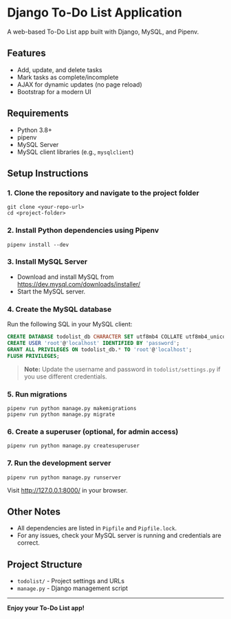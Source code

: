 # Django To-Do List Application

A web-based To-Do List app built with Django, MySQL, and Pipenv.

## Features
- Add, update, and delete tasks
- Mark tasks as complete/incomplete
- AJAX for dynamic updates (no page reload)
- Bootstrap for a modern UI

## Requirements
- Python 3.8+
- pipenv
- MySQL Server
- MySQL client libraries (e.g., `mysqlclient`)

## Setup Instructions

### 1. Clone the repository and navigate to the project folder

```
git clone <your-repo-url>
cd <project-folder>
```

### 2. Install Python dependencies using Pipenv

```
pipenv install --dev
```

### 3. Install MySQL Server
- Download and install MySQL from https://dev.mysql.com/downloads/installer/
- Start the MySQL server.

### 4. Create the MySQL database

Run the following SQL in your MySQL client:

```sql
CREATE DATABASE todolist_db CHARACTER SET utf8mb4 COLLATE utf8mb4_unicode_ci;
CREATE USER 'root'@'localhost' IDENTIFIED BY 'password';
GRANT ALL PRIVILEGES ON todolist_db.* TO 'root'@'localhost';
FLUSH PRIVILEGES;
```

> **Note:** Update the username and password in `todolist/settings.py` if you use different credentials.

### 5. Run migrations

```
pipenv run python manage.py makemigrations
pipenv run python manage.py migrate
```

### 6. Create a superuser (optional, for admin access)

```
pipenv run python manage.py createsuperuser
```

### 7. Run the development server

```
pipenv run python manage.py runserver
```

Visit http://127.0.0.1:8000/ in your browser.

## Other Notes
- All dependencies are listed in `Pipfile` and `Pipfile.lock`.
- For any issues, check your MySQL server is running and credentials are correct.

## Project Structure
- `todolist/` - Project settings and URLs
- `manage.py` - Django management script

---

**Enjoy your To-Do List app!**
